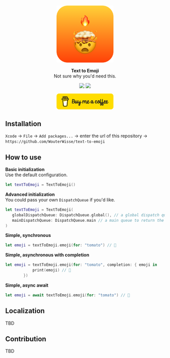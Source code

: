 <p align="center">
   <img width="180" src=".github/assets/icon-readme.png" alt="Text To Emoji - Logo">
</p>
<p align="center">
   <strong>Text to Emoji</strong><br />
   Not sure why you'd need this.
</p>
<p align="center">
   <img src="https://github.com/WouterWisse/text-to-emoji/actions/workflows/main.yml/badge.svg">
   <a href="https://www.twitter.com/wouterwisse" target="_blank">
      <img src="https://img.shields.io/badge/contact%20-@wouterwisse-blue.svg">
   </a>
</p>
<p align="center">
   <a href="https://www.buymeacoffee.com/wouterwisse" target="_blank">
      <img width="180" src=".github/assets/bmc-button.png" alt="Buy me a Coffee">
   </a>
</p>

## Installation
`Xcode` → `File` → `Add packages...` → enter the url of this repository → `https://github.com/WouterWisse/text-to-emoji`

## How to use
**Basic initialization**<br />
Use the default configuration.
```swift
let textToEmoji = TextToEmoji()
```

**Advanced initialization**<br />
You could pass your own `DispatchQueue` if you'd like.
```swift
let textToEmoji = TextToEmoji(
   globalDispatchQueue: DispatchQueue.global(), // a global dispatch queue to do the heavy lifting
   mainDispatchQueue: DispatchQueue.main // a main queue to return the emoji on
)
```

**Simple, synchronous**<br />
```swift
let emoji = textToEmoji.emoji(for: "tomato") // 🍅
```

**Simple, asynchronous with completion**<br />
```swift
let emoji = textToEmoji.emoji(for: "tomato", completion: { emoji in
            print(emoji) // 🍅
        })
```

**Simple, async await**<br />
```swift
let emoji = await textToEmoji.emoji(for: "tomato") // 🍅
```

## Localization
TBD

## Contribution
TBD
